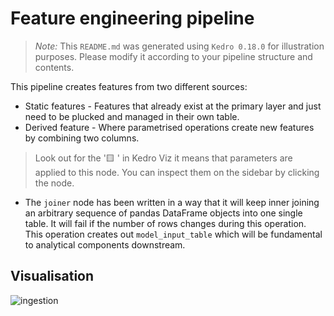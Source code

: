 # Feature engineering pipeline

> *Note:* This `README.md` was generated using `Kedro 0.18.0` for illustration purposes. Please modify it according to your pipeline structure and contents.

This pipeline creates features from two different sources:

* Static features - Features that already exist at the primary layer and just need to be plucked and managed in their own table.
* Derived feature -  Where parametrised operations create new features by combining two columns.

> Look out for the '🟨 ' in Kedro Viz it means that parameters are applied to this node. You can inspect them on the sidebar by clicking the node.

* The `joiner` node has been written in a way that it will keep inner joining an arbitrary sequence of pandas DataFrame objects into one single table. It will fail if the number of rows changes during this operation. This operation creates out `model_input_table` which will be fundamental to analytical components downstream.

## Visualisation

![ingestion](../../../../.tours/images/feature.png)
